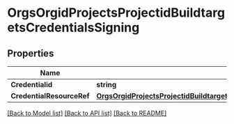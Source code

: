 # OrgsOrgidProjectsProjectidBuildtargetsCredentialsSigning

## Properties

Name | Type | Description | Notes
------------ | ------------- | ------------- | -------------
**Credentialid** | **string** |  | [optional] 
**CredentialResourceRef** | [**OrgsOrgidProjectsProjectidBuildtargetsCredentialsSigningCredentialResourceRef**](_orgs_orgid_projects_projectid_buildtargets_credentials_signing_credentialResourceRef.md) |  | [optional] 

[[Back to Model list]](../README.md#documentation-for-models) [[Back to API list]](../README.md#documentation-for-api-endpoints) [[Back to README]](../README.md)


